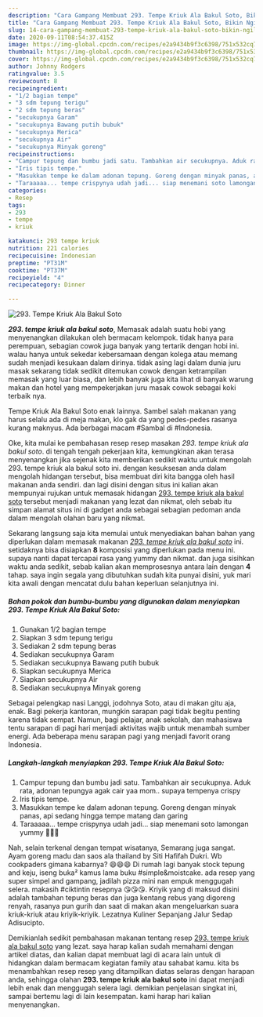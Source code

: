 ```yaml
---
description: "Cara Gampang Membuat 293. Tempe Kriuk Ala Bakul Soto, Bikin Ngiler"
title: "Cara Gampang Membuat 293. Tempe Kriuk Ala Bakul Soto, Bikin Ngiler"
slug: 14-cara-gampang-membuat-293-tempe-kriuk-ala-bakul-soto-bikin-ngiler
date: 2020-09-11T08:54:37.415Z
image: https://img-global.cpcdn.com/recipes/e2a9434b9f3c6398/751x532cq70/293-tempe-kriuk-ala-bakul-soto-foto-resep-utama.jpg
thumbnail: https://img-global.cpcdn.com/recipes/e2a9434b9f3c6398/751x532cq70/293-tempe-kriuk-ala-bakul-soto-foto-resep-utama.jpg
cover: https://img-global.cpcdn.com/recipes/e2a9434b9f3c6398/751x532cq70/293-tempe-kriuk-ala-bakul-soto-foto-resep-utama.jpg
author: Johnny Rodgers
ratingvalue: 3.5
reviewcount: 8
recipeingredient:
- "1/2 bagian tempe"
- "3 sdm tepung terigu"
- "2 sdm tepung beras"
- "secukupnya Garam"
- "secukupnya Bawang putih bubuk"
- "secukupnya Merica"
- "secukupnya Air"
- "secukupnya Minyak goreng"
recipeinstructions:
- "Campur tepung dan bumbu jadi satu. Tambahkan air secukupnya. Aduk rata, adonan tepungya agak cair yaa mom.. supaya tempenya crispy"
- "Iris tipis tempe."
- "Masukkan tempe ke dalam adonan tepung. Goreng dengan minyak panas, api sedang hingga tempe matang dan garing"
- "Taraaaaa... tempe crispynya udah jadi... siap menemani soto lamongan yummy 🥰🥰🥰"
categories:
- Resep
tags:
- 293
- tempe
- kriuk

katakunci: 293 tempe kriuk 
nutrition: 221 calories
recipecuisine: Indonesian
preptime: "PT31M"
cooktime: "PT37M"
recipeyield: "4"
recipecategory: Dinner

---
```



![293. Tempe Kriuk Ala Bakul Soto](https://img-global.cpcdn.com/recipes/e2a9434b9f3c6398/751x532cq70/293-tempe-kriuk-ala-bakul-soto-foto-resep-utama.jpg)

<b><i>293. tempe kriuk ala bakul soto</i></b>, Memasak adalah suatu hobi yang menyenangkan dilakukan oleh bermacam kelompok. tidak hanya para perempuan, sebagian cowok juga banyak yang tertarik dengan hobi ini. walau hanya untuk sekedar kebersamaan dengan kolega atau memang sudah menjadi kesukaan dalam dirinya. tidak asing lagi dalam dunia juru masak sekarang tidak sedikit ditemukan cowok dengan ketrampilan memasak yang luar biasa, dan lebih banyak juga kita lihat di banyak warung makan dan hotel yang mempekerjakan juru masak cowok sebagai koki terbaik nya.

Tempe Kriuk Ala Bakul Soto enak lainnya. Sambel salah makanan yang harus selalu ada di meja makan, klo gak da yang pedes-pedes rasanya kurang maknyus. Ada berbagai macam #Sambal di #Indonesia.

Oke, kita mulai ke pembahasan resep resep masakan <i>293. tempe kriuk ala bakul soto</i>. di tengah tengah pekerjaan kita, kemungkinan akan terasa menyenangkan jika sejenak kita memberikan sedikit waktu untuk mengolah 293. tempe kriuk ala bakul soto ini. dengan kesuksesan anda dalam mengolah hidangan tersebut, bisa membuat diri kita bangga oleh hasil makanan anda sendiri. dan lagi disini dengan situs ini kalian akan mempunyai rujukan untuk memasak hidangan <u>293. tempe kriuk ala bakul soto</u> tersebut menjadi makanan yang lezat dan nikmat, oleh sebab itu simpan alamat situs ini di gadget anda sebagai sebagian pedoman anda dalam mengolah olahan baru yang nikmat.


Sekarang langsung saja kita memulai untuk menyediakan bahan bahan yang diperlukan dalam memasak makanan <u><i>293. tempe kriuk ala bakul soto</i></u> ini. setidaknya bisa disiapkan <b>8</b> komposisi yang diperlukan pada menu ini. supaya nanti dapat tercapai rasa yang yummy dan nikmat. dan juga sisihkan waktu anda sedikit, sebab kalian akan memprosesnya antara lain dengan <b>4</b> tahap. saya ingin segala yang dibutuhkan sudah kita punyai disini, yuk mari kita awali dengan mencatat dulu bahan keperluan selanjutnya ini.

<!--inarticleads1-->

##### Bahan pokok dan bumbu-bumbu yang digunakan dalam menyiapkan 293. Tempe Kriuk Ala Bakul Soto:

1. Gunakan 1/2 bagian tempe
1. Siapkan 3 sdm tepung terigu
1. Sediakan 2 sdm tepung beras
1. Sediakan secukupnya Garam
1. Sediakan secukupnya Bawang putih bubuk
1. Siapkan secukupnya Merica
1. Siapkan secukupnya Air
1. Sediakan secukupnya Minyak goreng


Sebagai pelengkap nasi Langgi, jodohnya Soto, atau di makan gitu aja, enak. Bagi pekerja kantoran, mungkin sarapan pagi tidak begitu penting karena tidak sempat. Namun, bagi pelajar, anak sekolah, dan mahasiswa tentu sarapan di pagi hari menjadi aktivitas wajib untuk menambah sumber energi. Ada beberapa menu sarapan pagi yang menjadi favorit orang Indonesia. 

<!--inarticleads2-->

##### Langkah-langkah menyiapkan 293. Tempe Kriuk Ala Bakul Soto:

1. Campur tepung dan bumbu jadi satu. Tambahkan air secukupnya. Aduk rata, adonan tepungya agak cair yaa mom.. supaya tempenya crispy
1. Iris tipis tempe.
1. Masukkan tempe ke dalam adonan tepung. Goreng dengan minyak panas, api sedang hingga tempe matang dan garing
1. Taraaaaa... tempe crispynya udah jadi... siap menemani soto lamongan yummy 🥰🥰🥰


Nah, selain terkenal dengan tempat wisatanya, Semarang juga sangat. Ayam goreng madu dan saos ala thailand by Siti Hafifah Dukri. Wb cookpaders gimana kabarnya? 😄😄😄 Di rumah lagi banyak stock tepung and keju, iseng buka² kamus lama buku #simple&amp;moistcake. ada resep yang super simpel and gampang, jadilah pizza mini nan empuk menggugah selera. makasih #ciktintin resepnya 😘😘😘. Kriyik yang di maksud disini adalah tambahan tepung beras dan juga kentang rebus yang digoreng renyah, rasanya pun gurih dan saat di makan akan mengeluarkan suara kriuk-kriuk atau kriyik-kriyik. Lezatnya Kuliner Sepanjang Jalur Sedap Adisucipto. 

Demikianlah sedikit pembahasan makanan tentang resep <u>293. tempe kriuk ala bakul soto</u> yang lezat. saya harap kalian sudah memahami dengan artikel diatas, dan kalian dapat membuat lagi di acara lain untuk di hidangkan dalam bermacam kegiatan family atau sahabat kamu. kita bs menambahkan resep resep yang ditampilkan diatas selaras dengan harapan anda, sehingga olahan <b>293. tempe kriuk ala bakul soto</b> ini dapat menjadi lebih enak dan menggugah selera lagi. demikian penjelasan singkat ini, sampai bertemu lagi di lain kesempatan. kami harap hari kalian menyenangkan.
